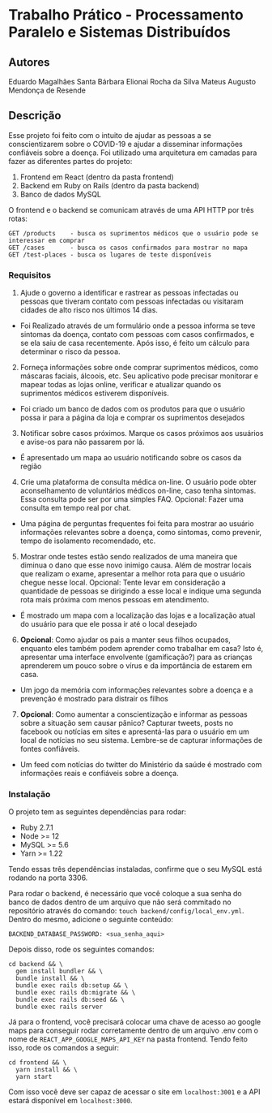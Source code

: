 # Trabalho Prático - Processamento Paralelo e Sistemas Distribuídos

## Autores
Eduardo Magalhães Santa Bárbara
Elionai Rocha da Silva
Mateus Augusto Mendonça de Resende

## Descrição

Esse projeto foi feito com o intuito de ajudar as pessoas a se conscientizarem sobre o COVID-19 e ajudar a disseminar informações confiáveis sobre a doença.
Foi utilizado uma arquitetura em camadas para fazer as diferentes partes do projeto:
1. Frontend em React (dentro da pasta frontend)
2. Backend em Ruby on Rails (dentro da pasta backend)
3. Banco de dados MySQL

O frontend e o backend se comunicam através de uma API HTTP por três rotas:
```
GET /products    - busca os suprimentos médicos que o usuário pode se interessar em comprar
GET /cases       - busca os casos confirmados para mostrar no mapa
GET /test-places - busca os lugares de teste disponíveis
```

### Requisitos

1. Ajude o governo a identificar e rastrear as pessoas infectadas ou pessoas que tiveram contato com pessoas infectadas ou visitaram cidades de alto risco nos últimos 14 dias.
  - Foi Realizado através de um formulário onde a pessoa informa se teve sintomas da doença, contato com pessoas com casos confirmados, e se ela saiu de casa recentemente. Após isso, é feito um cálculo para determinar o risco da pessoa.

2. Forneça informações sobre onde comprar suprimentos médicos, como máscaras faciais, álcoois, etc. Seu aplicativo pode precisar monitorar e mapear todas as lojas online, verificar e atualizar quando os suprimentos médicos estiverem disponíveis.
  - Foi criado um banco de dados com os produtos para que o usuário possa ir para a página da loja e comprar os suprimentos desejados

3. Notificar sobre casos próximos. Marque os casos próximos aos usuários e avise-os para não passarem por lá.
  - É apresentado um mapa ao usuário notificando sobre os casos da região

4. Crie uma plataforma de consulta médica on-line. O usuário pode obter aconselhamento de voluntários médicos on-line, caso tenha sintomas. Essa consulta pode ser por uma simples FAQ. Opcional: Fazer uma consulta em tempo real por chat.
  - Uma página de perguntas frequentes foi feita para mostrar ao usuário informações relevantes sobre a doença, como sintomas, como prevenir, tempo de isolamento recomendado, etc.

5. Mostrar onde testes estão sendo realizados de uma maneira que diminua o dano que esse novo inimigo causa. Além de mostrar locais que realizam o exame, apresentar a melhor rota para que o usuário chegue nesse local. Opcional: Tente levar em consideração a quantidade de pessoas se dirigindo a esse local e indique uma segunda rota mais próxima com menos pessoas em atendimento.
  - É mostrado um mapa com a localização das lojas e a localização atual do usuário para que ele possa ir até o local desejado

6. **Opcional**: Como ajudar os pais a manter seus filhos ocupados, enquanto eles também podem aprender como trabalhar em casa? Isto é, apresentar uma interface envolvente (gamificação?) para as crianças aprenderem um pouco sobre o vírus e da importância de estarem em casa.
  - Um jogo da memória com informações relevantes sobre a doença e a prevenção é mostrado para distrair os filhos

7. **Opcional**: Como aumentar a conscientização e informar as pessoas sobre a situação sem causar pânico? Capturar tweets, posts no facebook ou notícias em sites e apresentá-las para o usuário em um local de notícias no seu sistema. Lembre-se de capturar informações de fontes confiáveis.
  - Um feed com notícias do twitter do Ministério da saúde é mostrado com informações reais e confiáveis sobre a doença.


### Instalação

O projeto tem as seguintes dependências para rodar:
  - Ruby 2.7.1
  - Node >= 12
  - MySQL >= 5.6
  - Yarn >= 1.22

Tendo essas três dependências instaladas, confirme que o seu MySQL está rodando na porta 3306.

Para rodar o backend, é necessário que você coloque a sua senha do banco de dados dentro de um arquivo que não será commitado no repositório através do comando: `touch backend/config/local_env.yml`. Dentro do mesmo, adicione o seguinte conteúdo:

```
BACKEND_DATABASE_PASSWORD: <sua_senha_aqui>
```

Depois disso, rode os seguintes comandos:
  ```
  cd backend && \
    gem install bundler && \
    bundle install && \
    bundle exec rails db:setup && \
    bundle exec rails db:migrate && \
    bundle exec rails db:seed && \
    bundle exec rails server
  ```

Já para o frontend, você precisará colocar uma chave de acesso ao google maps para conseguir rodar corretamente dentro de um arquivo .env com o nome de `REACT_APP_GOOGLE_MAPS_API_KEY` na pasta frontend. Tendo feito isso, rode os comandos a seguir:
  ```
  cd frontend && \
    yarn install && \
    yarn start
  ```

Com isso você deve ser capaz de acessar o site em `localhost:3001` e a API estará disponível em `localhost:3000`.
